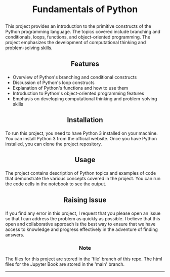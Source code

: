 <h1>
<p align = "center"> 
Fundamentals of Python
</p>
</h1>

This project provides an introduction to the primitive constructs of the Python programming language. The topics covered include branching and conditionals, loops, functions, and object-oriented programming. The project emphasizes the development of computational thinking and problem-solving skills.

<h2>
<p align = "center">
Features
</p>
</h2>

- Overview of Python's branching and conditional constructs
- Discussion of Python's loop constructs
- Explanation of Python's functions and how to use them
- Introduction to Python's object-oriented programming features
- Emphasis on developing computational thinking and problem-solving skills

<h2>
<p align = "center">
Installation
</p>
</h2>

To run this project, you need to have Python 3 installed on your machine. You can install Python 3 from the official website. Once you have Python installed, you can clone the project repository.

<h2>
<p align = "center">
Usage
</p>
</h2>

The project contains description of Python topics and examples of code that demonstrate the various concepts covered in the project. You can run the code cells in the notebook to see the output.

<h2>
<p align = "center">
Raising Issue
</p>
</h2>

If you find any error in this project, I request that you please open an issue so that I can address the problem as quickly as possible. I believe that this open and collaborative approach is the best way to ensure that we have access to knowledge and progress effectively in the adventure of finding answers.



<h3>
<p align = "center">
Note
</p>
</h3>

The files for this project are stored in the 'file' branch of this repo. The html files for the Jupyter Book are stored in the 'main' branch.

---
